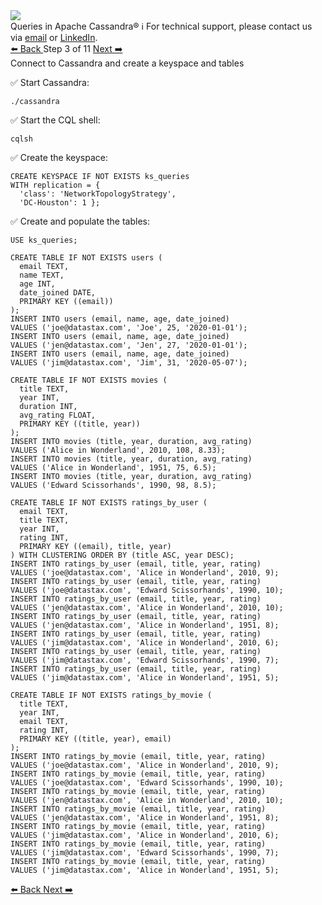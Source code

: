 <!-- TOP -->
<div class="top">
  <img src="https://datastax-academy.github.io/katapod-shared-assets/images/ds-academy-logo.svg" />
  <div class="scenario-title-section">
    <span class="scenario-title">Queries in Apache Cassandra®</span>
    <span class="scenario-subtitle">ℹ️ For technical support, please contact us via <a href="mailto:aleksandr.volochnev@datastax.com">email</a> or <a href="https://dtsx.io/aleks">LinkedIn</a>.</span>
  </div>
</div>

<!-- NAVIGATION -->
<div id="navigation-top" class="navigation-top">
 <a href='command:katapod.loadPage?[{"step":"step2-cassandra"}]' 
   class="btn btn-dark navigation-top-left">⬅️ Back
 </a>
<span class="step-count"> Step 3 of 11</span>
 <a href='command:katapod.loadPage?[{"step":"step4-cassandra"}]' 
    class="btn btn-dark navigation-top-right">Next ➡️
  </a>
</div>

<!-- CONTENT -->

<div class="step-title">Connect to Cassandra and create a keyspace and tables</div>

✅ Start Cassandra:
```
./cassandra
```

✅ Start the CQL shell:
```
cqlsh
```

✅ Create the keyspace:
```
CREATE KEYSPACE IF NOT EXISTS ks_queries
WITH replication = {
  'class': 'NetworkTopologyStrategy', 
  'DC-Houston': 1 };
```

✅ Create and populate the tables:
```
USE ks_queries;

CREATE TABLE IF NOT EXISTS users (
  email TEXT,
  name TEXT,
  age INT,
  date_joined DATE,
  PRIMARY KEY ((email))
);
INSERT INTO users (email, name, age, date_joined) 
VALUES ('joe@datastax.com', 'Joe', 25, '2020-01-01');
INSERT INTO users (email, name, age, date_joined) 
VALUES ('jen@datastax.com', 'Jen', 27, '2020-01-01');
INSERT INTO users (email, name, age, date_joined) 
VALUES ('jim@datastax.com', 'Jim', 31, '2020-05-07');

CREATE TABLE IF NOT EXISTS movies (
  title TEXT,
  year INT,
  duration INT,
  avg_rating FLOAT,
  PRIMARY KEY ((title, year))
);
INSERT INTO movies (title, year, duration, avg_rating) 
VALUES ('Alice in Wonderland', 2010, 108, 8.33);
INSERT INTO movies (title, year, duration, avg_rating) 
VALUES ('Alice in Wonderland', 1951, 75, 6.5);
INSERT INTO movies (title, year, duration, avg_rating) 
VALUES ('Edward Scissorhands', 1990, 98, 8.5);

CREATE TABLE IF NOT EXISTS ratings_by_user (
  email TEXT,
  title TEXT,
  year INT,
  rating INT,
  PRIMARY KEY ((email), title, year)
) WITH CLUSTERING ORDER BY (title ASC, year DESC);
INSERT INTO ratings_by_user (email, title, year, rating) 
VALUES ('joe@datastax.com', 'Alice in Wonderland', 2010, 9);
INSERT INTO ratings_by_user (email, title, year, rating)  
VALUES ('joe@datastax.com', 'Edward Scissorhands', 1990, 10);
INSERT INTO ratings_by_user (email, title, year, rating) 
VALUES ('jen@datastax.com', 'Alice in Wonderland', 2010, 10);
INSERT INTO ratings_by_user (email, title, year, rating)  
VALUES ('jen@datastax.com', 'Alice in Wonderland', 1951, 8);
INSERT INTO ratings_by_user (email, title, year, rating) 
VALUES ('jim@datastax.com', 'Alice in Wonderland', 2010, 6);
INSERT INTO ratings_by_user (email, title, year, rating)  
VALUES ('jim@datastax.com', 'Edward Scissorhands', 1990, 7);
INSERT INTO ratings_by_user (email, title, year, rating)  
VALUES ('jim@datastax.com', 'Alice in Wonderland', 1951, 5);

CREATE TABLE IF NOT EXISTS ratings_by_movie (
  title TEXT,
  year INT,
  email TEXT,
  rating INT,
  PRIMARY KEY ((title, year), email)
);
INSERT INTO ratings_by_movie (email, title, year, rating) 
VALUES ('joe@datastax.com', 'Alice in Wonderland', 2010, 9);
INSERT INTO ratings_by_movie (email, title, year, rating)  
VALUES ('joe@datastax.com', 'Edward Scissorhands', 1990, 10);
INSERT INTO ratings_by_movie (email, title, year, rating) 
VALUES ('jen@datastax.com', 'Alice in Wonderland', 2010, 10);
INSERT INTO ratings_by_movie (email, title, year, rating)  
VALUES ('jen@datastax.com', 'Alice in Wonderland', 1951, 8);
INSERT INTO ratings_by_movie (email, title, year, rating) 
VALUES ('jim@datastax.com', 'Alice in Wonderland', 2010, 6);
INSERT INTO ratings_by_movie (email, title, year, rating)  
VALUES ('jim@datastax.com', 'Edward Scissorhands', 1990, 7);
INSERT INTO ratings_by_movie (email, title, year, rating)  
VALUES ('jim@datastax.com', 'Alice in Wonderland', 1951, 5);
```

<!-- NAVIGATION -->
<div id="navigation-bottom" class="navigation-bottom">
 <a href='command:katapod.loadPage?[{"step":"step2-cassandra"}]'
   class="btn btn-dark navigation-bottom-left">⬅️ Back
 </a>
 <a href='command:katapod.loadPage?[{"step":"step4-cassandra"}]'
    class="btn btn-dark navigation-bottom-right">Next ➡️
  </a>
</div>
